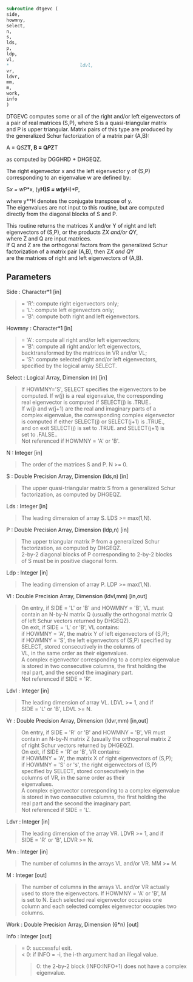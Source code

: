```fortran  
subroutine dtgevc (  
side,  
howmny,  
select,  
n,  
s,  
lds,  
p,  
ldp,  
vl,  
*                          ldvl,  
vr,  
ldvr,  
mm,  
m,  
work,  
info  
)  
```  
  
DTGEVC computes some or all of the right and/or left eigenvectors of  
a pair of real matrices (S,P), where S is a quasi-triangular matrix  
and P is upper triangular.  Matrix pairs of this type are produced by  
the generalized Schur factorization of a matrix pair (A,B):  
  
A = Q*S*Z**T,  B = Q*P*Z**T  
  
as computed by DGGHRD + DHGEQZ.  
  
The right eigenvector x and the left eigenvector y of (S,P)  
corresponding to an eigenvalue w are defined by:  
  
S*x = w*P*x,  (y**H)*S = w*(y**H)*P,  
  
where y**H denotes the conjugate transpose of y.  
The eigenvalues are not input to this routine, but are computed  
directly from the diagonal blocks of S and P.  
  
This routine returns the matrices X and/or Y of right and left  
eigenvectors of (S,P), or the products Z*X and/or Q*Y,  
where Z and Q are input matrices.  
If Q and Z are the orthogonal factors from the generalized Schur  
factorization of a matrix pair (A,B), then Z*X and Q*Y  
are the matrices of right and left eigenvectors of (A,B).  
  
  
## Parameters  
Side : Character*1 [in]  
> = 'R': compute right eigenvectors only;  
> = 'L': compute left eigenvectors only;  
> = 'B': compute both right and left eigenvectors.  
  
Howmny : Character*1 [in]  
> = 'A': compute all right and/or left eigenvectors;  
> = 'B': compute all right and/or left eigenvectors,  
> backtransformed by the matrices in VR and/or VL;  
> = 'S': compute selected right and/or left eigenvectors,  
> specified by the logical array SELECT.  
  
Select : Logical Array, Dimension (n) [in]  
> If HOWMNY='S', SELECT specifies the eigenvectors to be  
> computed.  If w(j) is a real eigenvalue, the corresponding  
> real eigenvector is computed if SELECT(j) is .TRUE..  
> If w(j) and w(j+1) are the real and imaginary parts of a  
> complex eigenvalue, the corresponding complex eigenvector  
> is computed if either SELECT(j) or SELECT(j+1) is .TRUE.,  
> and on exit SELECT(j) is set to .TRUE. and SELECT(j+1) is  
> set to .FALSE..  
> Not referenced if HOWMNY = 'A' or 'B'.  
  
N : Integer [in]  
> The order of the matrices S and P.  N >= 0.  
  
S : Double Precision Array, Dimension (lds,n) [in]  
> The upper quasi-triangular matrix S from a generalized Schur  
> factorization, as computed by DHGEQZ.  
  
Lds : Integer [in]  
> The leading dimension of array S.  LDS >= max(1,N).  
  
P : Double Precision Array, Dimension (ldp,n) [in]  
> The upper triangular matrix P from a generalized Schur  
> factorization, as computed by DHGEQZ.  
> 2-by-2 diagonal blocks of P corresponding to 2-by-2 blocks  
> of S must be in positive diagonal form.  
  
Ldp : Integer [in]  
> The leading dimension of array P.  LDP >= max(1,N).  
  
Vl : Double Precision Array, Dimension (ldvl,mm) [in,out]  
> On entry, if SIDE = 'L' or 'B' and HOWMNY = 'B', VL must  
> contain an N-by-N matrix Q (usually the orthogonal matrix Q  
> of left Schur vectors returned by DHGEQZ).  
> On exit, if SIDE = 'L' or 'B', VL contains:  
> if HOWMNY = 'A', the matrix Y of left eigenvectors of (S,P);  
> if HOWMNY = 'S', the left eigenvectors of (S,P) specified by  
> SELECT, stored consecutively in the columns of  
> VL, in the same order as their eigenvalues.  
> A complex eigenvector corresponding to a complex eigenvalue  
> is stored in two consecutive columns, the first holding the  
> real part, and the second the imaginary part.  
> Not referenced if SIDE = 'R'.  
  
Ldvl : Integer [in]  
> The leading dimension of array VL.  LDVL >= 1, and if  
> SIDE = 'L' or 'B', LDVL >= N.  
  
Vr : Double Precision Array, Dimension (ldvr,mm) [in,out]  
> On entry, if SIDE = 'R' or 'B' and HOWMNY = 'B', VR must  
> contain an N-by-N matrix Z (usually the orthogonal matrix Z  
> of right Schur vectors returned by DHGEQZ).  
> On exit, if SIDE = 'R' or 'B', VR contains:  
> if HOWMNY = 'A', the matrix X of right eigenvectors of (S,P);  
> if HOWMNY = 'S' or 's', the right eigenvectors of (S,P)  
> specified by SELECT, stored consecutively in the  
> columns of VR, in the same order as their  
> eigenvalues.  
> A complex eigenvector corresponding to a complex eigenvalue  
> is stored in two consecutive columns, the first holding the  
> real part and the second the imaginary part.  
> Not referenced if SIDE = 'L'.  
  
Ldvr : Integer [in]  
> The leading dimension of the array VR.  LDVR >= 1, and if  
> SIDE = 'R' or 'B', LDVR >= N.  
  
Mm : Integer [in]  
> The number of columns in the arrays VL and/or VR. MM >= M.  
  
M : Integer [out]  
> The number of columns in the arrays VL and/or VR actually  
> used to store the eigenvectors.  If HOWMNY = 'A' or 'B', M  
> is set to N.  Each selected real eigenvector occupies one  
> column and each selected complex eigenvector occupies two  
> columns.  
  
Work : Double Precision Array, Dimension (6*n) [out]  
  
Info : Integer [out]  
> = 0:  successful exit.  
> < 0:  if INFO = -i, the i-th argument had an illegal value.  
> > 0:  the 2-by-2 block (INFO:INFO+1) does not have a complex  
> eigenvalue.  
  
